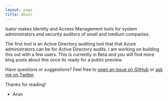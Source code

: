 ```yaml
---
layout: page
title: About
---
```


Isator makes Identity and Access Management tools for system administrators and security auditors of small and medium companies. 

The first tool is an Active Directory auditing tool that that Azure administrators can be for Active Directory audits. I am working on building this out with a few users. This is currently in Beta and you will find more blog posts about this once its ready for a public preview. 

Have questions or suggestions? Feel free to [open an issue on GitHub](https://github.com/isatorapp/isatorapp.github.io/)
or [ask me on Twitter](https://twitter.com/arunsivadasan).

Thanks for reading!

- Arun 
